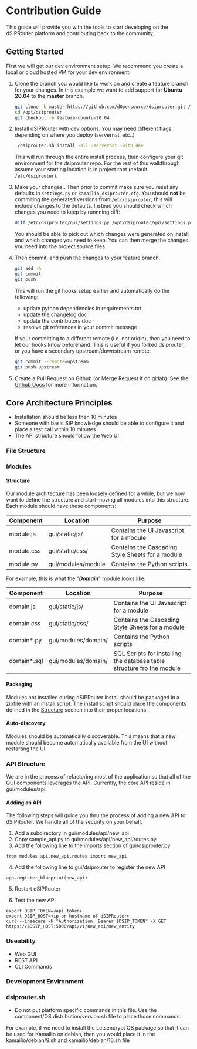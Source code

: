 # Contribution Guide

This guide will provide you with the tools to start developing on the dSIPRouter platform and contributing back to the community.

## Getting Started

First we will get our dev environment setup.
We recommend you create a local or cloud hosted VM for your dev environment.

1. Clone the branch you would like to work on and create a feature branch for your changes.
In this example we want to add support for **Ubuntu 20.04** to the **master** branch.

    ```bash
    git clone -b master https://github.com/dOpensource/dsiprouter.git /opt/dsiprouter
    cd /opt/dsiprouter
    git checkout -b feature-ubuntu-20.04
    ```

2. Install dSIPRouter with dev options.
You may need different flags depending on where you deploy (servernat, etc..)

    ```bash
    ./dsiprouter.sh install -all -servernat -with_dev
    ```

    This will run through the entire install process, then configure your git environment for the dsiprouter repo.
    For the rest of this walkthrough assume your starting location is in project root (default `/etc/dsiprouter`).

3. Make your changes..
Then prior to commit make sure you reset any defaults in `settings.py` or `kamailio_dsiprouter.cfg`.
You should **not** be commiting the generated versions from `/etc/dsiprouter`, this will include changes to the defaults.
Instead you should check which changes you need to keep by runnning diff:

    ```bash
    diff /etc/dsiprouter/gui/settings.py /opt/dsiprouter/gui/settings.py
    ```

    You should be able to pick out which changes were generated on install and which changes you need to keep.
    You can then merge the changes you need into the project source files.

4. Then commit, and push the changes to your feature branch.

    ```bash
    git add -A
    git commit
    git push
    ```

   This will run the git hooks setup earlier and automatically do the following:
   - update python dependencies in requirements.txt
   - update the changelog doc
   - update the contributors doc
   - resolve git references in your commit message

   If your committing to a different remote (i.e. not origin), then you need to let our hooks know beforehand.
   This is useful if you forked dsiprouter, or you have a secondary upstream/downstream remote:

   ```bash
   git commit --remote=upstream
   git push upstream
   ```

5. Create a Pull Request on Github (or Merge Request if on gitlab).
See the [Github Docs](https://help.github.com/en/github/collaborating-with-issues-and-pull-requests/creating-a-pull-request) for more information.

## Core Architecture Principles

- Installation should be less then 10 minutes
- Someone with basic SIP knowledge should be able to configure it and place a test call within 10 minutes
- The API structure should follow the Web UI

### File Structure

### Modules

#### Structure

Our module architecture has been loosely defined for a while, but we now want to define the structure and start moving all modules into this structure.
Each module should have these components:

| Component | Location | Purpose |
| --------- | -------- | ------- |
| module.js | gui/static/js/ | Contains the UI Javascript for a module |
| module.css | gui/static/css/ | Contains the Cascading Style Sheets for a module |
| module.py | gui/modules/module | Contains the Python scripts |

For example, this is what the "***Domain***" module looks like:

| Component | Location | Purpose |
| --------- | -------- | ------- |
| domain.js | gui/static/js/ | Contains the UI Javascript for a module |
| domain.css | gui/static/css/ | Contains the Cascading Style Sheets for a module |
| domain*.py | gui/modules/domain/ | Contains the Python scripts |
| domain*.sql | gui/modules/domain/ | SQL Scripts for installing the database table structure fro the module |

#### Packaging

Modules not installed during dSIPRouter install should be packaged in a zipfile with an install script.
The install script should place the components defined in the [Structure](#structure) section into their proper locations.

#### Auto-discovery

Modules should be automatically discoverable.
This means that a new module should become automatically available from the UI without restarting the UI

### API Structure

We are in the process of refactoring most of the application so that all of the GUI components leverages the API.  Currently, the core API reside in gui/modules/api.  

#### Adding an API

The following steps will guide you thru the process of adding a new API to
dSIPRouter.  We handle all of the security on your behalf.

1. Add a subdirectory in gui/modules/api/new_api
2. Copy sample_api.py to gui/modules/api/new_api/routes.py
3. Add the following line to the imports section of gui/dsiprouter.py

```
from modules.api.new_api.routes import new_api
```

4. Add the following line to gui/dsiprouter to register the new API

```
app.register_blueprint(new_api)
```

5. Restart dSIPRouter

6. Test the new API

```
export DSIP_TOKEN=<api token>
export DSIP_HOST=<ip or hostname of dSIPRouter>
curl --insecure -H "Authorization: Bearer $DSIP_TOKEN" -X GET https://$DSIP_HOST:5000/api/v1/new_api/new_entity
```


### Useability

 - Web GUI
 - REST API
 - CLI Commands

### Development Environment

### dsiprouter.sh

- Do not put platform specific commands in this file.  Use the component/OS distribution/version.sh file to place those commands.

For example, if we need to install the Letsencrypt OS package so that it can be used for Kamailio on debian, then you would
place it in the kamailio/debian/9.sh and kamailio/debian/10.sh file
